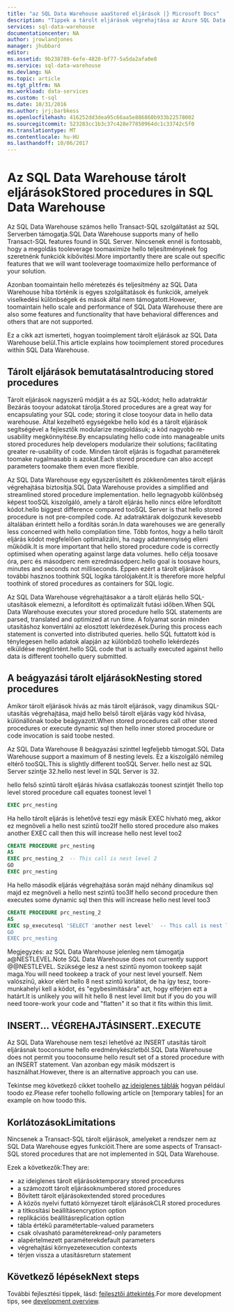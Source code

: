 ```yaml
---
title: "az SQL Data Warehouse aaaStored eljárások |} Microsoft Docs"
description: "Tippek a tárolt eljárások végrehajtása az Azure SQL Data Warehouse adattárházzal történő, megoldások."
services: sql-data-warehouse
documentationcenter: NA
author: jrowlandjones
manager: jhubbard
editor: 
ms.assetid: 9b238789-6efe-4820-bf77-5a5da2afa0e8
ms.service: sql-data-warehouse
ms.devlang: NA
ms.topic: article
ms.tgt_pltfrm: NA
ms.workload: data-services
ms.custom: t-sql
ms.date: 10/31/2016
ms.author: jrj;barbkess
ms.openlocfilehash: 416252dd3dea95c66aa5e886860b933b22578002
ms.sourcegitcommit: 523283cc1b3c37c428e77850964dc1c33742c5f0
ms.translationtype: MT
ms.contentlocale: hu-HU
ms.lasthandoff: 10/06/2017
---
```

# <a name="stored-procedures-in-sql-data-warehouse"></a><span data-ttu-id="153c9-103">Az SQL Data Warehouse tárolt eljárások</span><span class="sxs-lookup"><span data-stu-id="153c9-103">Stored procedures in SQL Data Warehouse</span></span>
<span data-ttu-id="153c9-104">Az SQL Data Warehouse számos hello Transact-SQL szolgáltatást az SQL Serverben támogatja.</span><span class="sxs-lookup"><span data-stu-id="153c9-104">SQL Data Warehouse supports many of hello Transact-SQL features found in SQL Server.</span></span> <span data-ttu-id="153c9-105">Nincsenek ennél is fontosabb, hogy a megoldás tooleverage toomaximize hello teljesítményének fog szeretnénk funkciók kibővítési.</span><span class="sxs-lookup"><span data-stu-id="153c9-105">More importantly there are scale out specific features that we will want tooleverage toomaximize hello performance of your solution.</span></span>

<span data-ttu-id="153c9-106">Azonban toomaintain hello méretezés és teljesítmény az SQL Data Warehouse hiba történik is egyes szolgáltatások és funkciók, amelyek viselkedési különbségek és mások által nem támogatott.</span><span class="sxs-lookup"><span data-stu-id="153c9-106">However, toomaintain hello scale and performance of SQL Data Warehouse there are also some features and functionality that have behavioral differences and others that are not supported.</span></span>

<span data-ttu-id="153c9-107">Ez a cikk azt ismerteti, hogyan tooimplement tárolt eljárások az SQL Data Warehouse belül.</span><span class="sxs-lookup"><span data-stu-id="153c9-107">This article explains how tooimplement stored procedures within SQL Data Warehouse.</span></span>

## <a name="introducing-stored-procedures"></a><span data-ttu-id="153c9-108">Tárolt eljárások bemutatása</span><span class="sxs-lookup"><span data-stu-id="153c9-108">Introducing stored procedures</span></span>
<span data-ttu-id="153c9-109">Tárolt eljárások nagyszerű módját a és az SQL-kódot; hello adatraktár Bezárás tooyour adatokat tárolja.</span><span class="sxs-lookup"><span data-stu-id="153c9-109">Stored procedures are a great way for encapsulating your SQL code; storing it close tooyour data in hello data warehouse.</span></span> <span data-ttu-id="153c9-110">Által kezelhető egységekbe hello kód és a tárolt eljárások segítségével a fejlesztők modularize megoldásuk; a kód nagyobb re-usability megkönnyítése.</span><span class="sxs-lookup"><span data-stu-id="153c9-110">By encapsulating hello code into manageable units stored procedures help developers modularize their solutions; facilitating greater re-usability of code.</span></span> <span data-ttu-id="153c9-111">Minden tárolt eljárás is fogadhat paraméterek toomake rugalmasabb is azokat.</span><span class="sxs-lookup"><span data-stu-id="153c9-111">Each stored procedure can also accept parameters toomake them even more flexible.</span></span>

<span data-ttu-id="153c9-112">Az SQL Data Warehouse egy egyszerűsített és zökkenőmentes tárolt eljárás végrehajtása biztosítja.</span><span class="sxs-lookup"><span data-stu-id="153c9-112">SQL Data Warehouse provides a simplified and streamlined stored procedure implementation.</span></span> <span data-ttu-id="153c9-113">hello legnagyobb különbség képest tooSQL kiszolgáló, amely a tárolt eljárás hello nincs előre lefordított kódot.</span><span class="sxs-lookup"><span data-stu-id="153c9-113">hello biggest difference compared tooSQL Server is that hello stored procedure is not pre-compiled code.</span></span> <span data-ttu-id="153c9-114">Az adatraktárak dolgozunk kevesebb általában érintett hello a fordítás során.</span><span class="sxs-lookup"><span data-stu-id="153c9-114">In data warehouses we are generally less concerned with hello compilation time.</span></span> <span data-ttu-id="153c9-115">Több fontos, hogy a hello tárolt eljárás kódot megfelelően optimalizálni, ha nagy adatmennyiség elleni működik.</span><span class="sxs-lookup"><span data-stu-id="153c9-115">It is more important that hello stored procedure code is correctly optimised when operating against large data volumes.</span></span> <span data-ttu-id="153c9-116">hello célja toosave óra, perc és másodperc nem ezredmásodperc.</span><span class="sxs-lookup"><span data-stu-id="153c9-116">hello goal is toosave hours, minutes and seconds not milliseconds.</span></span> <span data-ttu-id="153c9-117">Éppen ezért a tárolt eljárások további hasznos toothink SQL logika tárolójaként.</span><span class="sxs-lookup"><span data-stu-id="153c9-117">It is therefore more helpful toothink of stored procedures as containers for SQL logic.</span></span>     

<span data-ttu-id="153c9-118">Az SQL Data Warehouse végrehajtásakor a a tárolt eljárás hello SQL-utasítások elemezni, a lefordított és optimalizált futási időben.</span><span class="sxs-lookup"><span data-stu-id="153c9-118">When SQL Data Warehouse executes your stored procedure hello SQL statements are parsed, translated and optimized at run time.</span></span> <span data-ttu-id="153c9-119">A folyamat során minden utasításhoz konvertálni az elosztott lekérdezések.</span><span class="sxs-lookup"><span data-stu-id="153c9-119">During this process each statement is converted into distributed queries.</span></span> <span data-ttu-id="153c9-120">hello SQL futtatott kód is ténylegesen hello adatok alapján az különböző toohello lekérdezés elküldése megtörtént.</span><span class="sxs-lookup"><span data-stu-id="153c9-120">hello SQL code that is actually executed against hello data is different toohello query submitted.</span></span>

## <a name="nesting-stored-procedures"></a><span data-ttu-id="153c9-121">A beágyazási tárolt eljárások</span><span class="sxs-lookup"><span data-stu-id="153c9-121">Nesting stored procedures</span></span>
<span data-ttu-id="153c9-122">Amikor tárolt eljárások hívás az más tárolt eljárások, vagy dinamikus SQL-utasítás végrehajtása, majd hello belső tárolt eljárás vagy kód hívása, különállónak toobe beágyazott.</span><span class="sxs-lookup"><span data-stu-id="153c9-122">When stored procedures call other stored procedures or execute dynamic sql then hello inner stored procedure or code invocation is said toobe nested.</span></span>

<span data-ttu-id="153c9-123">Az SQL Data Warehouse 8 beágyazási szinttel legfeljebb támogat.</span><span class="sxs-lookup"><span data-stu-id="153c9-123">SQL Data Warehouse support a maximum of 8 nesting levels.</span></span> <span data-ttu-id="153c9-124">Ez a kiszolgáló némileg eltérő tooSQL.</span><span class="sxs-lookup"><span data-stu-id="153c9-124">This is slightly different tooSQL Server.</span></span> <span data-ttu-id="153c9-125">hello nest az SQL Server szintje 32.</span><span class="sxs-lookup"><span data-stu-id="153c9-125">hello nest level in SQL Server is 32.</span></span>

<span data-ttu-id="153c9-126">hello felső szintű tárolt eljárás hívása csatlakozás toonest szintjét 1</span><span class="sxs-lookup"><span data-stu-id="153c9-126">hello top level stored procedure call equates toonest level 1</span></span>

```sql
EXEC prc_nesting
```
<span data-ttu-id="153c9-127">Ha hello tárolt eljárás is lehetővé teszi egy másik EXEC hívható meg, akkor ez megnöveli a hello nest szintű too2</span><span class="sxs-lookup"><span data-stu-id="153c9-127">If hello stored procedure also makes another EXEC call then this will increase hello nest level too2</span></span>

```sql
CREATE PROCEDURE prc_nesting
AS
EXEC prc_nesting_2  -- This call is nest level 2
GO
EXEC prc_nesting
```
<span data-ttu-id="153c9-128">Ha hello második eljárás végrehajtása során majd néhány dinamikus sql majd ez megnöveli a hello nest szintű too3</span><span class="sxs-lookup"><span data-stu-id="153c9-128">If hello second procedure then executes some dynamic sql then this will increase hello nest level too3</span></span>

```sql
CREATE PROCEDURE prc_nesting_2
AS
EXEC sp_executesql 'SELECT 'another nest level'  -- This call is nest level 2
GO
EXEC prc_nesting
```

<span data-ttu-id="153c9-129">Megjegyzés: az SQL Data Warehouse jelenleg nem támogatja a@NESTLEVEL.</span><span class="sxs-lookup"><span data-stu-id="153c9-129">Note SQL Data Warehouse does not currently support @@NESTLEVEL.</span></span> <span data-ttu-id="153c9-130">Szüksége lesz a nest szintű nyomon tookeep saját maga.</span><span class="sxs-lookup"><span data-stu-id="153c9-130">You will need tookeep a track of your nest level yourself.</span></span> <span data-ttu-id="153c9-131">Nem valószínű, akkor elért hello 8 nest szintű korlátot, de ha így tesz, toore-munkahelyi kell a kódot, és "egybesimítására" azt, hogy elférjen ezt a határt.</span><span class="sxs-lookup"><span data-stu-id="153c9-131">It is unlikely you will hit hello 8 nest level limit but if you do you will need toore-work your code and "flatten" it so that it fits within this limit.</span></span>

## <a name="insertexecute"></a><span data-ttu-id="153c9-132">INSERT... VÉGREHAJTÁS</span><span class="sxs-lookup"><span data-stu-id="153c9-132">INSERT..EXECUTE</span></span>
<span data-ttu-id="153c9-133">Az SQL Data Warehouse nem teszi lehetővé az INSERT utasítás tárolt eljárásnak tooconsume hello eredménykészletből.</span><span class="sxs-lookup"><span data-stu-id="153c9-133">SQL Data Warehouse does not permit you tooconsume hello result set of a stored procedure with an INSERT statement.</span></span> <span data-ttu-id="153c9-134">Van azonban egy másik módszert is használhat.</span><span class="sxs-lookup"><span data-stu-id="153c9-134">However, there is an alternative approach you can use.</span></span>

<span data-ttu-id="153c9-135">Tekintse meg következő cikket toohello [az ideiglenes táblák] hogyan például toodo ez.</span><span class="sxs-lookup"><span data-stu-id="153c9-135">Please refer toohello following article on [temporary tables] for an example on how toodo this.</span></span>

## <a name="limitations"></a><span data-ttu-id="153c9-136">Korlátozások</span><span class="sxs-lookup"><span data-stu-id="153c9-136">Limitations</span></span>
<span data-ttu-id="153c9-137">Nincsenek a Transact-SQL tárolt eljárások, amelyeket a rendszer nem az SQL Data Warehouse egyes funkcióit.</span><span class="sxs-lookup"><span data-stu-id="153c9-137">There are some aspects of Transact-SQL stored procedures that are not implemented in SQL Data Warehouse.</span></span>

<span data-ttu-id="153c9-138">Ezek a következők:</span><span class="sxs-lookup"><span data-stu-id="153c9-138">They are:</span></span>

* <span data-ttu-id="153c9-139">az ideiglenes tárolt eljárások</span><span class="sxs-lookup"><span data-stu-id="153c9-139">temporary stored procedures</span></span>
* <span data-ttu-id="153c9-140">a számozott tárolt eljárások</span><span class="sxs-lookup"><span data-stu-id="153c9-140">numbered stored procedures</span></span>
* <span data-ttu-id="153c9-141">Bővített tárolt eljárások</span><span class="sxs-lookup"><span data-stu-id="153c9-141">extended stored procedures</span></span>
* <span data-ttu-id="153c9-142">A közös nyelvi futtató környezet tárolt eljárások</span><span class="sxs-lookup"><span data-stu-id="153c9-142">CLR stored procedures</span></span>
* <span data-ttu-id="153c9-143">a titkosítási beállítás</span><span class="sxs-lookup"><span data-stu-id="153c9-143">encryption option</span></span>
* <span data-ttu-id="153c9-144">replikációs beállítás</span><span class="sxs-lookup"><span data-stu-id="153c9-144">replication option</span></span>
* <span data-ttu-id="153c9-145">tábla értékű paraméter</span><span class="sxs-lookup"><span data-stu-id="153c9-145">table-valued parameters</span></span>
* <span data-ttu-id="153c9-146">csak olvasható paraméterek</span><span class="sxs-lookup"><span data-stu-id="153c9-146">read-only parameters</span></span>
* <span data-ttu-id="153c9-147">alapértelmezett paraméterek</span><span class="sxs-lookup"><span data-stu-id="153c9-147">default parameters</span></span>
* <span data-ttu-id="153c9-148">végrehajtási környezet</span><span class="sxs-lookup"><span data-stu-id="153c9-148">execution contexts</span></span>
* <span data-ttu-id="153c9-149">térjen vissza a utasítás</span><span class="sxs-lookup"><span data-stu-id="153c9-149">return statement</span></span>

## <a name="next-steps"></a><span data-ttu-id="153c9-150">Következő lépések</span><span class="sxs-lookup"><span data-stu-id="153c9-150">Next steps</span></span>
<span data-ttu-id="153c9-151">További fejlesztési tippek, lásd: [fejlesztői áttekintés][development overview].</span><span class="sxs-lookup"><span data-stu-id="153c9-151">For more development tips, see [development overview][development overview].</span></span>

<!--Image references-->

<!--Article references-->
[az ideiglenes táblák]: ./sql-data-warehouse-tables-temporary.md#modularizing-code
[development overview]: ./sql-data-warehouse-overview-develop.md

<!--MSDN references-->
[nest level]: https://msdn.microsoft.com/library/ms187371.aspx

<!--Other Web references-->
